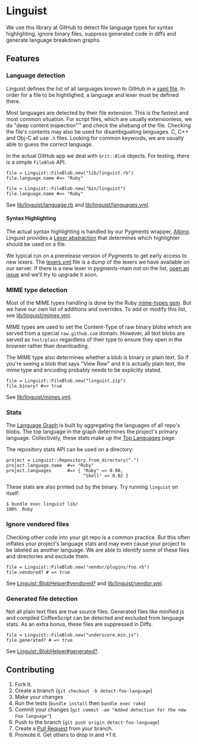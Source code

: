 # Linguist

We use this library at GitHub to detect file language types for syntax highlighting, ignore binary files, suppress generated code in diffs and generate language breakdown graphs.

## Features

### Language detection

Linguist defines the list of all languages known to GitHub in a [yaml file](https://github.com/github/linguist/blob/master/lib/linguist/languages.yml). In order for a file to be hightlighed, a language and lexer must be defined there.

Most languages are detected by their file extension. This is the fastest and most common situation. For script files, which are usually extensionless, we do "deep content inspection"™ and check the shebang of the file. Checking the file's contents may also be used for disambiguating languages. C, C++ and Obj-C all use `.h` files. Looking for common keywords, we are usually able to guess the correct language.

In the actual GitHub app we deal with `Grit::Blob` objects. For testing, there is a simple `FileBlob` API.

    file = Linguist::FileBlob.new("lib/linguist.rb")
    file.language.name #=> "Ruby"

    file = Linguist::FileBlob.new("bin/linguist")
    file.language.name #=> "Ruby"

See [lib/linguist/language.rb](https://github.com/github/linguist/blob/master/lib/linguist/language.rb) and [lib/linguist/languages.yml](https://github.com/github/linguist/blob/master/lib/linguist/languages.yml).

#### Syntax Highlighting

The actual syntax highlighting is handled by our Pygments wrapper, [Albino](https://github.com/github/albino). Linguist provides a [Lexer abstraction](https://github.com/github/linguist/blob/master/lib/linguist/lexer.rb) that determines which highlighter should be used on a file.

We typical run on a prerelease version of Pygments to get early access to new lexers. The [lexers.yml](https://github.com/github/linguist/blob/master/lib/linguist/lexers.yml) file is a dump of the lexers we have available on our server. If there is a new lexer in pygments-main not on the list, [open an issue](https://github.com/github/linguist/issues) and we'll try to upgrade it soon.

### MIME type detection

Most of the MIME types handling is done by the Ruby [mime-types gem](https://github.com/halostatue/mime-types/blob/master/lib/mime/types.rb.data). But we have our own list of additions and overrides. To add or modify this list, see [lib/linguist/mimes.yml](https://github.com/github/linguist/blob/master/lib/linguist/mimes.yml).

MIME types are used to set the Content-Type of raw binary blobs which are served from a special `raw.github.com` domain. However, all text blobs are served as `text/plain` regardless of their type to ensure they open in the browser rather than downloading.

The MIME type also determines whether a blob is binary or plain text. So if you're seeing a blob that says "View Raw" and it is actually plain text, the mime type and encoding probably needs to be explicitly stated.

    file = Linguist::FileBlob.new("linguist.zip")
    file.binary? #=> true

See [lib/linguist/mimes.yml](https://github.com/github/linguist/blob/master/lib/linguist/mimes.yml).

### Stats

The [Language Graph](https://github.com/github/linguist/graphs/languages) is built by aggregating the languages of all repo's blobs. The top language in the graph determines the project's primary language. Collectively, these stats make up the [Top Languages](https://github.com/languages) page.

The repository stats API can be used on a directory:

    project = Linguist::Repository.from_directory(".")
    project.language.name  #=> "Ruby"
    project.languages      #=> { "Ruby" => 0.98,
                                 "Shell" => 0.02 }

These stats are also printed out by the binary. Try running `linguist` on itself:

    $ bundle exec linguist lib/
    100%  Ruby

### Ignore vendored files

Checking other code into your git repo is a common practice. But this often inflates your project's language stats and may even cause your project to be labeled as another language. We are able to identify some of these files and directories and exclude them.

    file = Linguist::FileBlob.new("vendor/plugins/foo.rb")
    file.vendored? # => true

See [Linguist::BlobHelper#vendored?](https://github.com/github/linguist/blob/master/lib/linguist/blob_helper.rb) and [lib/linguist/vendor.yml](https://github.com/github/linguist/blob/master/lib/linguist/vendor.yml).

### Generated file detection

Not all plain text files are true source files. Generated files like minified js and compiled CoffeeScript can be detected and excluded from language stats. As an extra bonus, these files are suppressed in Diffs.

    file = Linguist::FileBlob.new("underscore.min.js")
    file.generated? # => true

See [Linguist::BlobHelper#generated?](https://github.com/github/linguist/blob/master/lib/linguist/blob_helper.rb).

## Contributing

1. Fork it.
2. Create a branch (`git checkout -b detect-foo-language`)
3. Make your changes
4. Run the tests (`bundle install` then `bundle exec rake`)
5. Commit your changes (`git commit -am "Added detection for the new Foo language"`)
6. Push to the branch (`git push origin detect-foo-language`)
7. Create a [Pull Request](http://help.github.com/pull-requests/) from your branch.
8. Promote it. Get others to drop in and +1 it.
